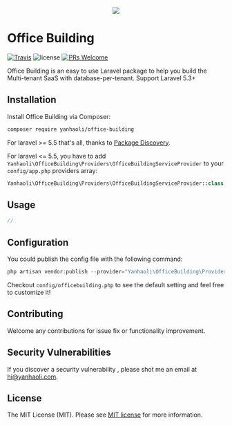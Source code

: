 <p align="center">
  <img src="http://yanhaoli.com/office-building/logo.svg" />
</p>

# Office Building
[![Travis](https://img.shields.io/travis/yanhao-li/office-building.svg)](https://travis-ci.org/yanhao-li/office-building) ![license](https://img.shields.io/github/license/mashape/apistatus.svg) [![PRs Welcome](https://img.shields.io/badge/PRs-welcome-brightgreen.svg)](CONTRIBUTING.md#pull-requests)

Office Building is an easy to use Laravel package to help you build the Multi-tenant SaaS with database-per-tenant.
Support Laravel 5.3+

## Installation

Install Office Building via Composer:

```bash
composer require yanhaoli/office-building
```
For laravel >= 5.5 that's all, thanks to [Package Discovery](https://laravel.com/docs/5.5/packages#package-discovery).

For laravel <= 5.5, you have to add `Yanhaoli\OfficeBuilding\Providers\OfficeBuildingServiceProvider` to your `config/app.php` providers array:
```php
Yanhaoli\OfficeBuilding\Providers\OfficeBuildingServiceProvider::class,
```


## Usage

``` php
//
```

## Configuration
You could publish the config file with the following command:

```php
php artisan vendor:publish --provider="Yanhaoli\OfficeBuilding\Providers\OfficeBuildingServiceProvider"
```

Checkout `config/officebuilding.php` to see the default setting and feel free to customize it!

## Contributing
Welcome any contributions for issue fix or functionality improvement.

## Security Vulnerabilities

If you discover a security vulnerability , please shot me an email at hi@yanhaoli.com.

## License

The MIT License (MIT). Please see [MIT license](http://opensource.org/licenses/MIT) for more information.
